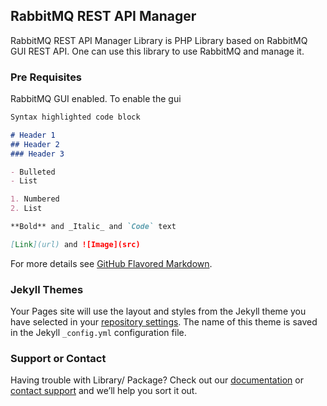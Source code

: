## RabbitMQ REST API Manager

RabbitMQ REST API Manager Library is PHP Library based on RabbitMQ GUI REST API. One can use this library to use RabbitMQ  and manage it.

### Pre Requisites

RabbitMQ GUI enabled. To enable the gui

```markdown
Syntax highlighted code block

# Header 1
## Header 2
### Header 3

- Bulleted
- List

1. Numbered
2. List

**Bold** and _Italic_ and `Code` text

[Link](url) and ![Image](src)
```

For more details see [GitHub Flavored Markdown](https://guides.github.com/features/mastering-markdown/).

### Jekyll Themes

Your Pages site will use the layout and styles from the Jekyll theme you have selected in your [repository settings](https://github.com/merajsiddiqui/RabbitMQManager/settings). The name of this theme is saved in the Jekyll `_config.yml` configuration file.

### Support or Contact

Having trouble with Library/ Package? Check out our [documentation](https://help.github.com/categories/github-pages-basics/) or [contact support](https://github.com/contact) and we’ll help you sort it out.
